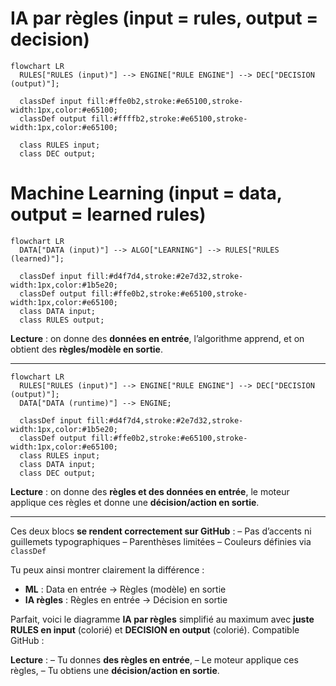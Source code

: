 
# IA par règles (input = rules, output = decision)

```mermaid
flowchart LR
  RULES["RULES (input)"] --> ENGINE["RULE ENGINE"] --> DEC["DECISION (output)"];

  classDef input fill:#ffe0b2,stroke:#e65100,stroke-width:1px,color:#e65100;
  classDef output fill:#ffffb2,stroke:#e65100,stroke-width:1px,color:#e65100;

  class RULES input;
  class DEC output;
```

# Machine Learning (input = data, output = learned rules)

```mermaid
flowchart LR
  DATA["DATA (input)"] --> ALGO["LEARNING"] --> RULES["RULES (learned)"];
  
  classDef input fill:#d4f7d4,stroke:#2e7d32,stroke-width:1px,color:#1b5e20;
  classDef output fill:#ffe0b2,stroke:#e65100,stroke-width:1px,color:#e65100;
  class DATA input;
  class RULES output;
```

**Lecture** : on donne des **données en entrée**, l’algorithme apprend, et on obtient des **règles/modèle en sortie**.

---



```mermaid
flowchart LR
  RULES["RULES (input)"] --> ENGINE["RULE ENGINE"] --> DEC["DECISION (output)"];
  DATA["DATA (runtime)"] --> ENGINE;

  classDef input fill:#d4f7d4,stroke:#2e7d32,stroke-width:1px,color:#1b5e20;
  classDef output fill:#ffe0b2,stroke:#e65100,stroke-width:1px,color:#e65100;
  class RULES input;
  class DATA input;
  class DEC output;
```

**Lecture** : on donne des **règles et des données en entrée**, le moteur applique ces règles et donne une **décision/action en sortie**.

---

Ces deux blocs **se rendent correctement sur GitHub** :
– Pas d’accents ni guillemets typographiques
– Parenthèses limitées
– Couleurs définies via `classDef`

Tu peux ainsi montrer clairement la différence :

* **ML** : Data en entrée → Règles (modèle) en sortie
* **IA règles** : Règles en entrée → Décision en sortie




Parfait, voici le diagramme **IA par règles** simplifié au maximum avec **juste RULES en input** (colorié) et **DECISION en output** (colorié). Compatible GitHub :



**Lecture** :
– Tu donnes **des règles en entrée**,
– Le moteur applique ces règles,
– Tu obtiens une **décision/action en sortie**.
